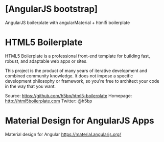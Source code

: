 # [AngularJS bootstrap]

AngularJS boilerplate with angularMaterial + html5 boilerplate

# HTML5 Boilerplate

HTML5 Boilerplate is a professional front-end template for building fast, robust, and adaptable web apps or sites.

This project is the product of many years of iterative development and combined community knowledge. It does not impose a specific development philosophy or framework, so you're free to architect your code in the way that you want.

Source: https://github.com/h5bp/html5-boilerplate
Homepage: http://html5boilerplate.com
Twitter: @h5bp

# Material Design for AngularJS Apps

Material design for Angular 
https://material.angularjs.org/
